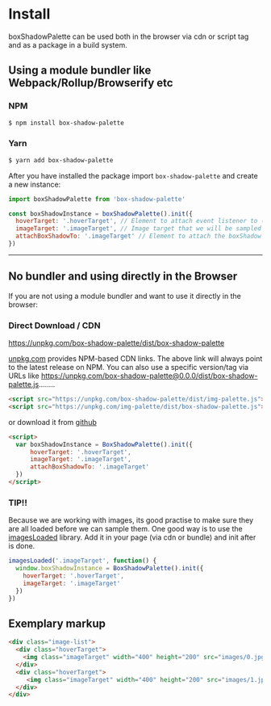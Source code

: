 # Install
boxShadowPalette can be used both in the browser via cdn or script tag and as a package in a build system.

## Using a module bundler like Webpack/Rollup/Browserify etc

### NPM
```bash
$ npm install box-shadow-palette
```
### Yarn
```bash
$ yarn add box-shadow-palette
```

After you have installed the package import `box-shadow-palette` and create a new instance:

```js
import boxShadowPalette from 'box-shadow-palette'

const boxShadowInstance = boxShadowPalette().init({
  hoverTarget: '.hoverTarget', // Element to attach event listener to (mouseenter bt default).
  imageTarget: '.imageTarget', // Image target that we will be sampled for colors.
  attachBoxShadowTo: '.imageTarget' // Element to attach the boxShadow to. (optional) Defaults to imageTarget.
})
```
___
## No bundler and using directly in the Browser

If you are not using a module bundler and want to use it directly in the browser:

### Direct Download / CDN

https://unpkg.com/box-shadow-palette/dist/box-shadow-palette

[unpkg.com](https://unpkg.com) provides NPM-based CDN links. The above link will always point to the latest release on NPM. You can also use a specific version/tag via URLs like https://unpkg.com/box-shadow-palette@0.0.0/dist/box-shadow-palette.js........

```html
<script src="https://unpkg.com/box-shadow-palette/dist/img-palette.js"></script>
<script src="https://unpkg.com/img-palette/dist/box-shadow-palette.js"></script>
```

or download it from [github](https://github.com/dobromir-hristov/box-shadow-palette.git)

```html
<script>
  var boxShadowInstance = BoxShadowPalette().init({
      hoverTarget: '.hoverTarget', 
      imageTarget: '.imageTarget', 
      attachBoxShadowTo: '.imageTarget'
  })
</script>
```
### TIP!!
Because we are working with images, its good practise to make sure they are all loaded before we can sample them.
One good way is to use the [imagesLoaded](https://imagesloaded.desandro.com) library. Add it in your page (via cdn or bundle) and init after is done.
```js
imagesLoaded('.imageTarget', function() {
  window.boxShadowInstance = BoxShadowPalette().init({
    hoverTarget: '.hoverTarget',
    imageTarget: '.imageTarget'
  })
})
```
## Exemplary markup
```html
<div class="image-list">
  <div class="hoverTarget">
    <img class="imageTarget" width="400" height="200" src="images/0.jpg">
  </div>
  <div class="hoverTarget">
     <img class="imageTarget" width="400" height="200" src="images/1.jpg">
  </div>
</div>
```
